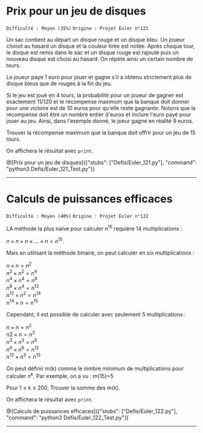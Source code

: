 # Prix pour un jeu de disques
`Difficulté : Moyen (35%)`
`Origine : Projet Euler n°121`

Un sac contient au départ un disque rouge et un disque bleu. Un joueur choisit au hasard un disque et la couleur tirée est notée. Après chaque tour, le disque est remis dans le sac et un disque rouge est rajouté puis un nouveau disque est choisi au hasard. On répète ainsi un certain nombre de tours.

Le joueur paye 1 euro  pour jouer et gagne s'il a obtenu strictement plus de disque bleus que de rouges à la fin du jeu.

Si le jeu est joué en 4 tours, la probabilité pour un joueur de gagner est exactement 11/120 et le récompense maximum que la banque doit donner pour une victoire est de 10 euros pour qu'elle reste gagnante. Notons que la récompense doit être un nombre entier d'euros et inclure l'euro payé pour jouer au jeu. Ainsi, dans l'exemple donné, le joeur gagne en réalité 9 euros.

Trouver la récompense maximum que la banque doit offrir pour un jeu de 15 tours.

On affichera le résultat avec `print`.

@[Prix pour un jeu de disques]({"stubs": ["Defis/Euler_121.py"], "command": "python3 Defis/Euler_121_Test.py"})

---

# Calculs de puissances efficaces
`Difficulté : Moyen (40%)`
`Origine : Projet Euler n°122`

LA méthode la plus naïve pour calculer $`n^{15}`$ requière 14 multiplications :

$`n\times n \times n\times ... \times n = n ^{15}`$.

Mais en utilisant la méthode binaire, on peut calculer en six multiplications : 

$`n × n = n^2`$  
$`n^2 × n^2 = n^4`$  
$`n^4 × n^4 = n^8`$  
$`n^8 × n^4 = n^{12}`$  
$`n^{12} × n^2 = n^{14}`$  
$`n^{14} × n = n^{15}`$  

Cependant, il est possible de calculer avec seulement 5 multiplications : 

$`n × n = n^2`$  
$`n2 × n = n^3`$  
$`n^3 × n^3 = n^6`$  
$`n^6 × n^6 = n^{12}`$  
$`n^{12} × n^3 = n^{15}`$  

On peut définir m(k) comme le nimbre minimum de multiplications pour calculer $`n^k`$. Par exemple, on a vu : m(15)=5

Pour 1 ≤ k ≤ 200, Trouver la somme des m(k).

On affichera le résultat avec `print`.

@[Calculs de puissances efficaces]({"stubs": ["Defis/Euler_122.py"], "command": "python3 Defis/Euler_122_Test.py"})

---
